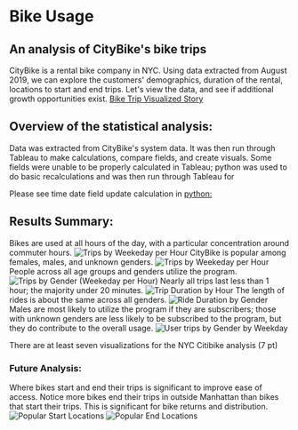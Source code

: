 # Bike Usage 
An analysis of CityBike's bike trips 
-----

CityBike is a rental bike company in NYC. Using data extracted from August 2019, we can explore the customers' demographics, duration of the rental, locations to start and end trips. Let's view the data, and see if additional growth opportunities exist.
[Bike Trip Visualized Story](https://public.tableau.com/profile/emily.mcdaniel#!/vizhome/BikeTripAnalysis-Challenge/BikeTripAnalysis?publish=yes)

## Overview of the statistical analysis:
Data was extracted from CityBike's system data. It was then run through Tableau to make calculations, compare fields, and create visuals. Some fields were unable to be properly calculated in Tableau; python was used to do basic recalculations and was then run through Tableau for 

Please see time date field update calculation in [python:]()

## Results Summary:
Bikes are used at all hours of the day, with a particular concentration around commuter hours. ![Trips by Weekeday per Hour]()
CityBike is popular among females, males, and unknown genders. ![Trips by Weekeday per Hour]()
People across all age groups and genders utilize the program. ![Trips by Gender (Weekeday per Hour)]()
Nearly all trips last less than 1 hour; the majority under 20 minutes. ![Trip Duration by Hour]()
The length of rides is about the same across all genders. ![Ride Duration by Gender]()
Males are most likely to utilize the program if they are subscribers; those with unknown genders are less likely to be subscribed to the program, but they do contribute to the overall usage. ![User trips by Gender by Weekday]()



There are at least seven visualizations for the NYC Citibike analysis (7 pt)

### Future Analysis:
Where bikes start and end their trips is significant to improve ease of access. Notice more bikes end their trips in outside Manhattan than bikes that start their trips. This is significant for bike returns and distribution. 
![Popular Start Locations]()
![Popular End Locations]()
